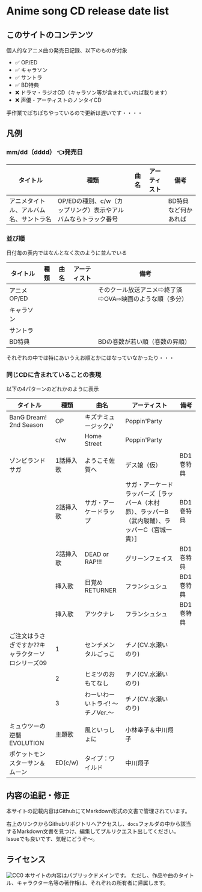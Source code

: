 # Anime song CD release date list

## このサイトのコンテンツ

個人的なアニメ曲の発売日記録、以下のものが対象

- ✅ OP/ED
- ✅ キャラソン
- ✅ サントラ
- ✅ BD特典
- ❌ ドラマ・ラジオCD（キャラソン等が含まれていれば載ります）
- ❌ 声優・アーティストのノンタイCD
  
手作業でぽちぽちやっているので更新は遅いです・・・・

## 凡例


### mm/dd（dddd） 👈発売日

| タイトル                  | 種類  | 曲名  | アーティスト | 備考  |
| -------------------------------- | --- | --- | ------ | --- |
| アニメタイトル、アルバム名、サントラ名 | OP/EDの種別、c/w（カップリング）表示やアルバムならトラック番号    |     |        |   BD特典など何かあれば  |

### 並び順

日付毎の表内ではなんとなく次のように並んでいる

| タイトル                  | 種類  | 曲名  | アーティスト | 備考  |
| -------------------------------- | --- | --- | ------ | --- |
| アニメOP/ED |     |     |     |  そのクール放送アニメ⇨終了済⇨OVA⇨映画のような順（多分） |
| キャラソン |     |     |     |   |
| サントラ |     |     |     |   |
| BD特典 |     |     |     |  BDの巻数が若い順（巻数の昇順） |

それぞれの中では特にあいうえお順とかにはなっていなかったり・・・




### 同じCDに含まれていることの表現

以下の4パターンのどれかのように表示

| タイトル                  | 種類  | 曲名  | アーティスト | 備考  |
| -------------------------------- | --- | --- | ------ | --- |
| BanG Dream! 2nd Season              | OP  | キズナミュージック♪   | Poppin'Party |     |     |
|                                     | c/w | Home Street  | Poppin'Party |     |     |
||||||
| ゾンビランドサガ                            | 1話挿入歌 | ようこそ佐賀へ                                       | デス娘（仮）                                            | BD1巻特典   |     |
|                             | 2話挿入歌 | サガ・アーケードラップ                                   | サガ・アーケードラッパーズ［ラッパーA（木村昴）、ラッパーB（武内駿輔）、ラッパーC（宮城一貴）］ | BD1巻特典   |     |
|                             | 2話挿入歌 | DEAD or RAP!!!                                | グリーンフェイス                                          | BD1巻特典   |     |
|                             | 挿入歌   | 目覚めRETURNER                                   | フランシュシュ                                           | BD1巻特典   |     |
|                             | 挿入歌   | アツクナレ                                         | フランシュシュ                                           | BD1巻特典   |     |
||||||
| ご注文はうさぎですか??キャラクターソロシリーズ09                       |  1   | センチメンタルごっこ                 | チノ(CV.水瀬いのり)          |     |     |
|                                                  |   2  | ヒミツのおもてなし                  | チノ(CV.水瀬いのり)          |     |     |
|                                                  |   3  | わーいわーいトライ! ～チノVer.～        | チノ(CV.水瀬いのり)          |     |     |
||||||
| ミュウツーの逆襲 EVOLUTION                                           | 主題歌           | 風といっしょに           | 小林幸子＆中川翔子                                |     |
| ポケットモンスターサン＆ムーン                                              | ED(c/w)       | タイプ：ワイルド          | 中川翔子                                     |     |

## 内容の追記・修正

本サイトの記載内容はGithubにてMarkdown形式の文書で管理されています。

右上のリンクからGithubリポジトリへアクセスし、`docs`フォルダの中から該当するMarkdown文書を見つけ、編集してプルリクエスト出してください。  
Issueでも良いです、気軽にどうぞ～。

## ライセンス
<img src="https://i.creativecommons.org/p/zero/1.0/88x31.png" alt="CC0" />  
本サイトの内容はパブリックドメインです。  
ただし、作品や曲のタイトル、キャラクター名等の著作権は、それぞれの所有者に帰属します。
